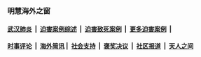 
### 明慧海外之窗

####  [武汉肺炎](indexes/365.md?t=04240801) &nbsp;|&nbsp;  [迫害案例综述](indexes/328.md?t=04240801) &nbsp;|&nbsp; [迫害致死案例](indexes/277.md?t=04240801)  &nbsp;|&nbsp; [更多迫害案例](indexes/81.md?t=04240801)  &nbsp;|&nbsp; 
####  [时事评论](indexes/19.md?t=04240801) &nbsp;|&nbsp; [海外简讯](indexes/245.md?t=04240801)&nbsp;|&nbsp;  [社会支持](indexes/140.md?t=04240801) &nbsp;|&nbsp; [褒奖决议](indexes/282.md?t=04240801) &nbsp;|&nbsp; [社区报道](indexes/91.md?t=04240801)  &nbsp;|&nbsp; [天人之间](indexes/78.md?t=04240801) 

